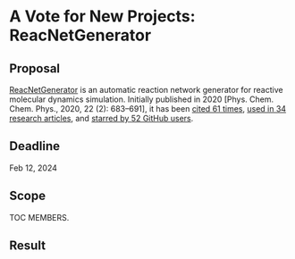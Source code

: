 # A Vote for New Projects: ReacNetGenerator

## Proposal

[ReacNetGenerator](https://github.com/tongzhugroup/reacnetgenerator) is an automatic reaction network generator for reactive molecular dynamics simulation.
Initially published in 2020 \[Phys. Chem. Chem. Phys., 2020, 22 (2): 683–691\],
it has been [cited 61 times](https://scholar.google.com/scholar?cites=11110115133859772670),
[used in 34 research articles](https://njzjz.win/reacnetgenerator/),
and [starred by 52 GitHub users](https://github.com/tongzhugroup/reacnetgenerator/stargazers).

## Deadline

Feb 12, 2024

## Scope

TOC MEMBERS.

## Result

